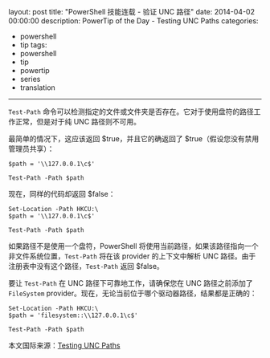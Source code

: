 ﻿layout: post
title: "PowerShell 技能连载 - 验证 UNC 路径"
date: 2014-04-02 00:00:00
description: PowerTip of the Day - Testing UNC Paths
categories:
- powershell
- tip
tags:
- powershell
- tip
- powertip
- series
- translation
---
`Test-Path` 命令可以检测指定的文件或文件夹是否存在。它对于使用盘符的路径工作正常，但是对于纯 UNC 路径则不可用。

最简单的情况下，这应该返回 $true，并且它的确返回了 $true（假设您没有禁用管理员共享）：

    $path = '\\127.0.0.1\c$'
    
    Test-Path -Path $path 

现在，同样的代码却返回 $false：

    Set-Location -Path HKCU:\
    $path = '\\127.0.0.1\c$'
    
    Test-Path -Path $path 

如果路径不是使用一个盘符，PowerShell 将使用当前路径，如果该路径指向一个非文件系统位置，`Test-Path` 将在该 provider 的上下文中解析 UNC 路径。由于注册表中没有这个路径，`Test-Path` 返回 $false。

要让 `Test-Path` 在 UNC 路径下可靠地工作，请确保您在 UNC 路径之前添加了 `FileSystem` provider。现在，无论当前位于哪个驱动器路径，结果都是正确的：

    Set-Location -Path HKCU:\
    $path = 'filesystem::\\127.0.0.1\c$'
    
    Test-Path -Path $path 

<!--more-->
本文国际来源：[Testing UNC Paths](http://community.idera.com/powershell/powertips/b/tips/posts/testing-unc-paths)
